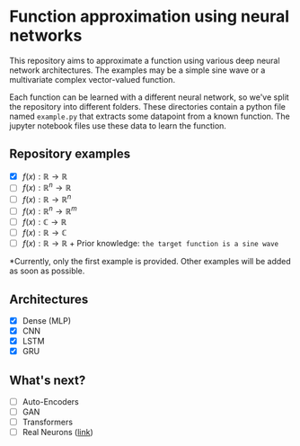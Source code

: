 # Function approximation using neural networks

This repository aims to approximate a function using various deep neural network architectures. The examples may be a simple sine wave or a multivariate complex vector-valued function.

Each function can be learned with a different neural network, so we've split the repository into different folders. These directories contain a python file named `example.py` that extracts some datapoint from a known function. The jupyter notebook files use these data to learn the function.

## Repository examples

 - [x] $f(x): \mathbb{R}\to\mathbb{R}$
 - [ ] $f(x): \mathbb{R}^n\to\mathbb{R}$
 - [ ] $f(x): \mathbb{R}\to\mathbb{R}^n$
 - [ ] $f(x): \mathbb{R}^n\to\mathbb{R}^m$
 - [ ] $f(x): \mathbb{C}\to\mathbb{R}$
 - [ ] $f(x): \mathbb{R}\to\mathbb{C}$
 - [ ] $f(x): \mathbb{R}\to\mathbb{R}$ + Prior knowledge: `the target function is a sine wave`

*Currently, only the first example is provided. Other examples will be added as soon as possible.

## Architectures

 - [x] Dense (MLP)
 - [x] CNN
 - [x] LSTM
 - [x] GRU

## What's next?

 - [ ] Auto-Encoders
 - [ ] GAN
 - [ ] Transformers
 - [ ] Real Neurons ([link](https://www.nengo.ai/nengo/v3.1.0/examples/basic/many-neurons.html))
